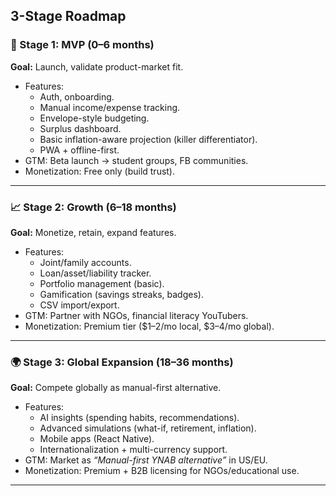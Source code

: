 ## 3-Stage Roadmap

### 🚀 Stage 1: MVP (0–6 months)

**Goal:** Launch, validate product-market fit.

- Features:
  - Auth, onboarding.
  - Manual income/expense tracking.
  - Envelope-style budgeting.
  - Surplus dashboard.
  - Basic inflation-aware projection (killer differentiator).
  - PWA + offline-first.
- GTM: Beta launch → student groups, FB communities.
- Monetization: Free only (build trust).

---

### 📈 Stage 2: Growth (6–18 months)

**Goal:** Monetize, retain, expand features.

- Features:
  - Joint/family accounts.
  - Loan/asset/liability tracker.
  - Portfolio management (basic).
  - Gamification (savings streaks, badges).
  - CSV import/export.
- GTM: Partner with NGOs, financial literacy YouTubers.
- Monetization: Premium tier ($1–2/mo local, $3–4/mo global).

---

### 🌍 Stage 3: Global Expansion (18–36 months)

**Goal:** Compete globally as manual-first alternative.

- Features:
  - AI insights (spending habits, recommendations).
  - Advanced simulations (what-if, retirement, inflation).
  - Mobile apps (React Native).
  - Internationalization + multi-currency support.
- GTM: Market as _“Manual-first YNAB alternative”_ in US/EU.
- Monetization: Premium + B2B licensing for NGOs/educational use.

---
